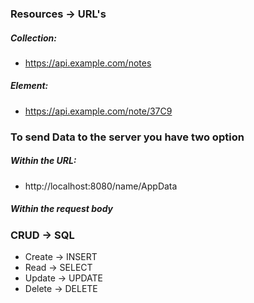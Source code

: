 ### Resources -> URL's

##### Collection:
- https://api.example.com/notes
##### Element:
- https://api.example.com/note/37C9

### To send Data to the server you have two option
##### Within the URL:
- http://localhost:8080/name/AppData
##### Within the request body

### CRUD -> SQL
- Create -> INSERT
- Read -> SELECT
- Update -> UPDATE
- Delete -> DELETE
